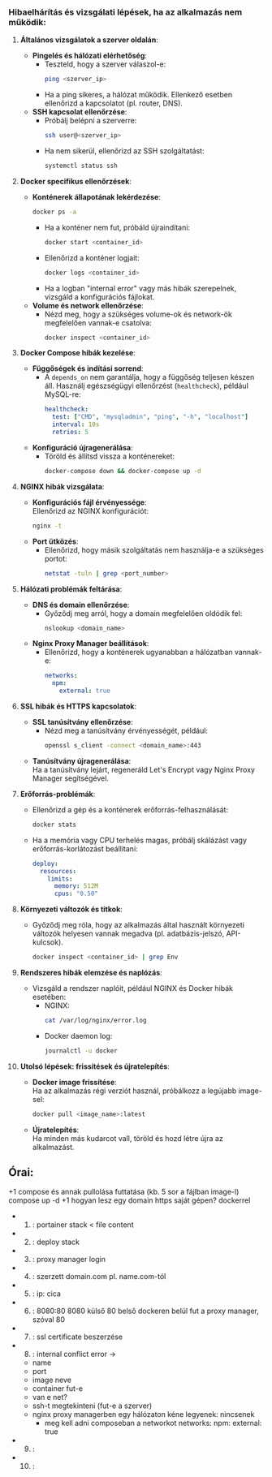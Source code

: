 ### Hibaelhárítás és vizsgálati lépések, ha az alkalmazás nem működik:

1. **Általános vizsgálatok a szerver oldalán**:
   - **Pingelés és hálózati elérhetőség**:
     - Teszteld, hogy a szerver válaszol-e:  
       ```bash
       ping <szerver_ip>
       ```
     - Ha a ping sikeres, a hálózat működik. Ellenkező esetben ellenőrizd a kapcsolatot (pl. router, DNS).
   - **SSH kapcsolat ellenőrzése**:
     - Próbálj belépni a szerverre:  
       ```bash
       ssh user@<szerver_ip>
       ```
     - Ha nem sikerül, ellenőrizd az SSH szolgáltatást:  
       ```bash
       systemctl status ssh
       ```

2. **Docker specifikus ellenőrzések**:
   - **Konténerek állapotának lekérdezése**:  
     ```bash
     docker ps -a
     ```
     - Ha a konténer nem fut, próbáld újraindítani:
       ```bash
       docker start <container_id>
       ```
     - Ellenőrizd a konténer logjait:
       ```bash
       docker logs <container_id>
       ```
     - Ha a logban "internal error" vagy más hibák szerepelnek, vizsgáld a konfigurációs fájlokat.
   - **Volume és network ellenőrzése**:
     - Nézd meg, hogy a szükséges volume-ok és network-ök megfelelően vannak-e csatolva:  
       ```bash
       docker inspect <container_id>
       ```

3. **Docker Compose hibák kezelése**:
   - **Függőségek és indítási sorrend**:
     - A `depends_on` nem garantálja, hogy a függőség teljesen készen áll. Használj egészségügyi ellenőrzést (`healthcheck`), például MySQL-re:
       ```yaml
       healthcheck:
         test: ["CMD", "mysqladmin", "ping", "-h", "localhost"]
         interval: 10s
         retries: 5
       ```
   - **Konfiguráció újragenerálása**:
     - Töröld és állítsd vissza a konténereket:  
       ```bash
       docker-compose down && docker-compose up -d
       ```

4. **NGINX hibák vizsgálata**:
   - **Konfigurációs fájl érvényessége**:  
     Ellenőrizd az NGINX konfigurációt:  
     ```bash
     nginx -t
     ```
   - **Port ütközés**:
     - Ellenőrizd, hogy másik szolgáltatás nem használja-e a szükséges portot:
       ```bash
       netstat -tuln | grep <port_number>
       ```

5. **Hálózati problémák feltárása**:
   - **DNS és domain ellenőrzése**:
     - Győződj meg arról, hogy a domain megfelelően oldódik fel:  
       ```bash
       nslookup <domain_name>
       ```
   - **Nginx Proxy Manager beállítások**:
     - Ellenőrizd, hogy a konténerek ugyanabban a hálózatban vannak-e:
       ```yaml
       networks:
         npm:
           external: true
       ```

6. **SSL hibák és HTTPS kapcsolatok**:
   - **SSL tanúsítvány ellenőrzése**:
     - Nézd meg a tanúsítvány érvényességét, például:  
       ```bash
       openssl s_client -connect <domain_name>:443
       ```
   - **Tanúsítvány újragenerálása**:  
     Ha a tanúsítvány lejárt, regeneráld Let's Encrypt vagy Nginx Proxy Manager segítségével.

7. **Erőforrás-problémák**:
   - Ellenőrizd a gép és a konténerek erőforrás-felhasználását:  
     ```bash
     docker stats
     ```
   - Ha a memória vagy CPU terhelés magas, próbálj skálázást vagy erőforrás-korlátozást beállítani:
     ```yaml
     deploy:
       resources:
         limits:
           memory: 512M
           cpus: "0.50"
     ```

8. **Környezeti változók és titkok**:
   - Győződj meg róla, hogy az alkalmazás által használt környezeti változók helyesen vannak megadva (pl. adatbázis-jelszó, API-kulcsok).  
     ```bash
     docker inspect <container_id> | grep Env
     ```

9. **Rendszeres hibák elemzése és naplózás**:
   - Vizsgáld a rendszer naplóit, például NGINX és Docker hibák esetében:
     - NGINX:  
       ```bash
       cat /var/log/nginx/error.log
       ```
     - Docker daemon log:  
       ```bash
       journalctl -u docker
       ```

10. **Utolsó lépések: frissítések és újratelepítés**:
    - **Docker image frissítése**:  
      Ha az alkalmazás régi verziót használ, próbálkozz a legújabb image-sel:  
      ```bash
      docker pull <image_name>:latest
      ```
    - **Újratelepítés**:  
      Ha minden más kudarcot vall, töröld és hozd létre újra az alkalmazást.

## Órai:

+1 compose és annak pullolása futtatása (kb. 5 sor a fájlban image-l) compose up -d
+1 hogyan lesz egy domain https saját gépen? dockerrel
   - 1. : portainer stack < file content
   - 2. : deploy stack
   - 3. : proxy manager login
   - 4. : szerzett domain.com pl. name.com-tól
   - 5. : ip: cica
   - 6. : 8080:80 8080 külső 80 belső dockeren belül fut a proxy manager, szóval 80
   - 7. : ssl certificate beszerzése
   - 8. : internal conflict error -> 
      - name
      - port
      - image neve
      - container fut-e
      - van e net?
      - ssh-t megtekinteni (fut-e a szerver)
      - nginx proxy managerben egy hálózaton kéne legyenek: nincsenek
         - meg kell adni composeban a networkot
            networks:
               npm:
                  external: true
   - 9. :
   - 10. :

